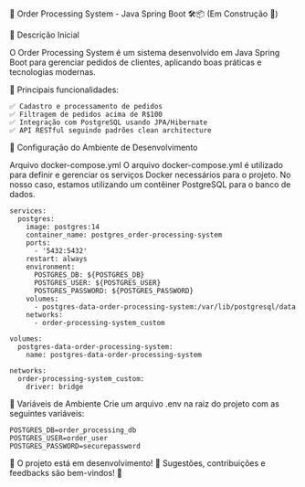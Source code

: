 🚀 Order Processing System - Java Spring Boot 🛠️📦 (Em Construção 🚧)

📌 Descrição Inicial

O Order Processing System é um sistema desenvolvido em Java Spring Boot para gerenciar pedidos de clientes, aplicando boas práticas e tecnologias modernas.

📌 Principais funcionalidades:
```textplain
✅ Cadastro e processamento de pedidos
✅ Filtragem de pedidos acima de R$100
✅ Integração com PostgreSQL usando JPA/Hibernate
✅ API RESTful seguindo padrões clean architecture
```

📌 Configuração do Ambiente de Desenvolvimento


Arquivo docker-compose.yml
O arquivo docker-compose.yml é utilizado para definir e gerenciar os serviços Docker necessários para o projeto. No nosso caso, estamos utilizando um contêiner PostgreSQL para o banco de dados.
```textplain
services:
  postgres:
    image: postgres:14
    container_name: postgres_order-processing-system
    ports:
      - '5432:5432'
    restart: always
    environment:
      POSTGRES_DB: ${POSTGRES_DB}
      POSTGRES_USER: ${POSTGRES_USER}
      POSTGRES_PASSWORD: ${POSTGRES_PASSWORD}
    volumes:
      - postgres-data-order-processing-system:/var/lib/postgresql/data
    networks:
      - order-processing-system_custom

volumes:
  postgres-data-order-processing-system:
    name: postgres-data-order-processing-system

networks:
  order-processing-system_custom:
    driver: bridge
```

📌 Variáveis de Ambiente
Crie um arquivo .env na raiz do projeto com as seguintes variáveis:

```textplain
POSTGRES_DB=order_processing_db
POSTGRES_USER=order_user
POSTGRES_PASSWORD=securepassword
```

🚧 O projeto está em desenvolvimento! 🚧
Sugestões, contribuições e feedbacks são bem-vindos! 🙌
